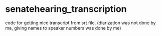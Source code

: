 # senatehearing_transcription
code for getting nice transcript from srt file.  (diarization was not done by me, giving names to speaker numbers was done by me)
